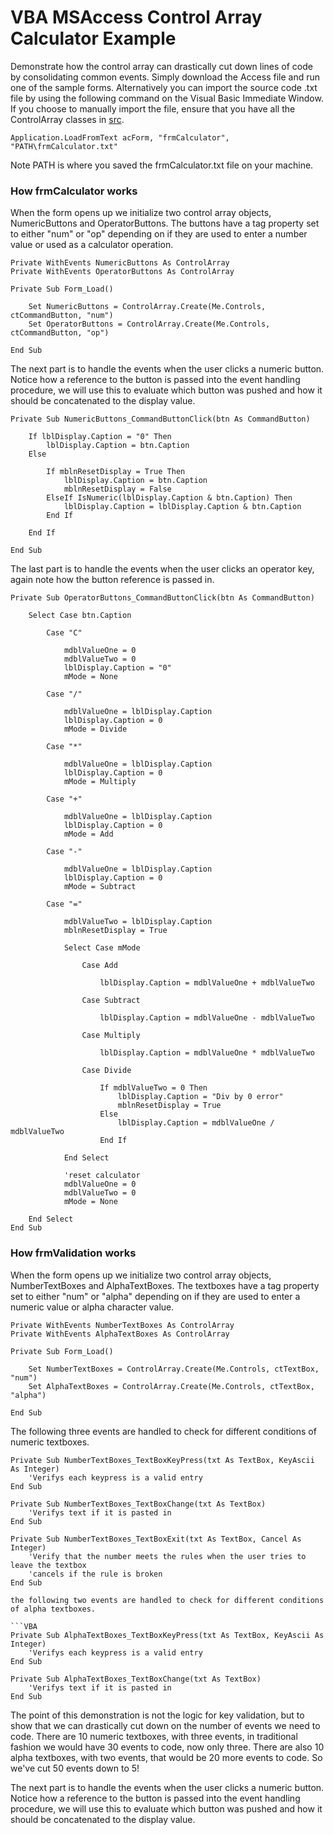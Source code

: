 # VBA MSAccess Control Array Calculator Example

Demonstrate how the control array can drastically cut down lines of code by consolidating common events.  Simply download the Access file and run one of the sample forms.  Alternatively you can import the source code .txt file by using the following command on the Visual Basic Immediate Window.
If you choose to manually import the file, ensure that you have all the ControlArray classes in [src](https://github.com/bohicajr/vba-msaccess-controlarray/tree/master/src).

```VBA
Application.LoadFromText acForm, "frmCalculator", "PATH\frmCalculator.txt"
```

Note PATH is where you saved the frmCalculator.txt file on your machine.

### How frmCalculator works

When the form opens up we initialize two control array objects, NumericButtons and OperatorButtons.
The buttons have a tag property set to either "num" or "op" depending on if they are used to enter a number value or used as a calculator operation.

```VBA
Private WithEvents NumericButtons As ControlArray
Private WithEvents OperatorButtons As ControlArray
```
```VBA
Private Sub Form_Load()
    
    Set NumericButtons = ControlArray.Create(Me.Controls, ctCommandButton, "num")
    Set OperatorButtons = ControlArray.Create(Me.Controls, ctCommandButton, "op")
    
End Sub
```

The next part is to handle the events when the user clicks a numeric button. Notice how a reference to the button is passed into the event handling procedure, we will use this to evaluate which button was pushed and how it should be concatenated to the display value.

```VBA
Private Sub NumericButtons_CommandButtonClick(btn As CommandButton)

    If lblDisplay.Caption = "0" Then
        lblDisplay.Caption = btn.Caption
    Else
    
        If mblnResetDisplay = True Then
            lblDisplay.Caption = btn.Caption
            mblnResetDisplay = False
        ElseIf IsNumeric(lblDisplay.Caption & btn.Caption) Then
            lblDisplay.Caption = lblDisplay.Caption & btn.Caption
        End If
            
    End If
    
End Sub
```

The last part is to handle the events when the user clicks an operator key, again note how the button reference is passed in.

```VBA
Private Sub OperatorButtons_CommandButtonClick(btn As CommandButton)

    Select Case btn.Caption
        
        Case "C"
            
            mdblValueOne = 0
            mdblValueTwo = 0
            lblDisplay.Caption = "0"
            mMode = None
            
        Case "/"
            
            mdblValueOne = lblDisplay.Caption
            lblDisplay.Caption = 0
            mMode = Divide
        
        Case "*"
        
            mdblValueOne = lblDisplay.Caption
            lblDisplay.Caption = 0
            mMode = Multiply
        
        Case "+"
            
            mdblValueOne = lblDisplay.Caption
            lblDisplay.Caption = 0
            mMode = Add
        
        Case "-"
            
            mdblValueOne = lblDisplay.Caption
            lblDisplay.Caption = 0
            mMode = Subtract
        
        Case "="
            
            mdblValueTwo = lblDisplay.Caption
            mblnResetDisplay = True

            Select Case mMode
            
                Case Add
                    
                    lblDisplay.Caption = mdblValueOne + mdblValueTwo
                    
                Case Subtract
                    
                    lblDisplay.Caption = mdblValueOne - mdblValueTwo
                    
                Case Multiply
                    
                    lblDisplay.Caption = mdblValueOne * mdblValueTwo
                    
                Case Divide
                    
                    If mdblValueTwo = 0 Then
                        lblDisplay.Caption = "Div by 0 error"
                        mblnResetDisplay = True
                    Else
                        lblDisplay.Caption = mdblValueOne / mdblValueTwo
                    End If
                
            End Select
            
            'reset calculator
            mdblValueOne = 0
            mdblValueTwo = 0
            mMode = None
        
    End Select
End Sub
```

### How frmValidation works

When the form opens up we initialize two control array objects, NumberTextBoxes and AlphaTextBoxes.
The textboxes have a tag property set to either "num" or "alpha" depending on if they are used to enter a numeric value or alpha character value.

```VBA
Private WithEvents NumberTextBoxes As ControlArray
Private WithEvents AlphaTextBoxes As ControlArray
```
```VBA
Private Sub Form_Load()

    Set NumberTextBoxes = ControlArray.Create(Me.Controls, ctTextBox, "num")
    Set AlphaTextBoxes = ControlArray.Create(Me.Controls, ctTextBox, "alpha")

End Sub
```

The following three events are handled to check for different conditions of numeric textboxes.

```VBA
Private Sub NumberTextBoxes_TextBoxKeyPress(txt As TextBox, KeyAscii As Integer)
    'Verifys each keypress is a valid entry
End Sub

Private Sub NumberTextBoxes_TextBoxChange(txt As TextBox)
    'Verifys text if it is pasted in
End Sub

Private Sub NumberTextBoxes_TextBoxExit(txt As TextBox, Cancel As Integer)
    'Verify that the number meets the rules when the user tries to leave the textbox
    'cancels if the rule is broken
End Sub

the following two events are handled to check for different conditions of alpha textboxes.

```VBA
Private Sub AlphaTextBoxes_TextBoxKeyPress(txt As TextBox, KeyAscii As Integer)
    'Verifys each keypress is a valid entry
End Sub

Private Sub AlphaTextBoxes_TextBoxChange(txt As TextBox)
	'Verifys text if it is pasted in
End Sub
```

The point of this demonstration is not the logic for key validation, but to show that we can drastically cut down on the number of events we need to code.  There are 10 numeric textboxes, with three events, in traditional fashion we would have 30 events to code, now only three.
There are also 10 alpha textboxes, with two events, that would be 20 more events to code.  So we've cut 50 events down to 5!








The next part is to handle the events when the user clicks a numeric button. Notice how a reference to the button is passed into the event handling procedure, we will use this to evaluate which button was pushed and how it should be concatenated to the display value.

